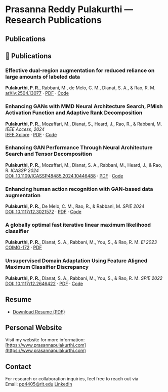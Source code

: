 # Prasanna Reddy Pulakurthi — Research Publications


## Publications
## 📝 Publications

### **Effective dual-region augmentation for reduced reliance on large amounts of labeled data**  
**Pulakurthi, P. R.**, Rabbani, M., de Melo, C. M., Dianat, S. A., & Rao, R. M.
[arXiv:2504.13077](https://arxiv.org/abs/2504.13077) · [PDF](https://arxiv.org/pdf/2504.13077) · [Code](https://github.com/PrasannaPulakurthi/Foreground-Background-Augmentation)

### **Enhancing GANs with MMD Neural Architecture Search, PMish Activation Function and Adaptive Rank Decomposition**  
**Pulakurthi, P. R.**, Mozaffari, M., Dianat, S., Heard, J., Rao, R., & Rabbani, M.
*IEEE Access, 2024*  
[IEEE Xplore](https://ieeexplore.ieee.org/document/10732016) · [PDF](https://ieeexplore.ieee.org/stamp/stamp.jsp?tp=&arnumber=10732016) · [Code](https://github.com/PrasannaPulakurthi/MMD-PMish-NAS)

### **Enhancing GAN Performance Through Neural Architecture Search and Tensor Decomposition**  
**Pulakurthi, P. R.**, Mozaffari, M., Dianat, S. A., Rabbani, M., Heard, J., & Rao, R.
*ICASSP 2024*  
[DOI: 10.1109/ICASSP48485.2024.10446488](https://doi.org/10.1109/ICASSP48485.2024.10446488) · [PDF](https://prasannapulakurthi.github.io/papers/PDFs/2024_ICASSP_GANs-Tensor-Decomposition.pdf) · [Code](https://github.com/PrasannaPulakurthi/MMD-AdversarialNAS)

### **Enhancing human action recognition with GAN-based data augmentation**  
**Pulakurthi, P. R.**, De Melo, C. M., Rao, R., & Rabbani, M.
*SPIE 2024*  
[DOI: 10.1117/12.3021572](https://doi.org/10.1117/12.3021572) · [PDF](https://prasannapulakurthi.github.io/papers/PDFs/2024_SPIE_EHAR-GAN.pdf) · [Code](https://github.com/PrasannaPulakurthi/EHAR-GAN)

### **A globally optimal fast iterative linear maximum likelihood classifier**  
**Pulakurthi, P. R.**, Dianat, S. A., Rabbani, M., You, S., & Rao, R. M. 
*EI 2023*  
[COIMG-172](https://library.imaging.org/ei/articles/35/14/COIMG-172) · [PDF](https://library.imaging.org/admin/apis/public/api/ist/website/downloadArticle/ei/35/14/COIMG-172)

### **Unsupervised Domain Adaptation Using Feature Aligned Maximum Classifier Discrepancy**  
**Pulakurthi, P. R.**, Dianat, S. A., Rabbani, M., You, S., & Rao, R. M.
*SPIE 2022*  
[DOI: 10.1117/12.2646422](https://doi.org/10.1117/12.2646422) · [PDF](https://prasannapulakurthi.github.io/papers/PDFs/2022_SPIE_UDA-FAMCD.pdf) · [Code](https://github.com/PrasannaPulakurthi/FAMCD)


## Resume
- [Download Resume (PDF)](https://prasannapulakurthi.github.io/papers/resume/prasanna-reddy-pulakurthi-resume.pdf)


## Personal Website

Visit my website for more information: [https://www.prasannapulakurthi.com](https://www.prasannapulakurthi.com)


## Contact

For research or collaboration inquiries, feel free to reach out via  
Email: pp4405@rit.edu
[LinkedIn](https://www.linkedin.com/in/prasannapulakurthi/)
